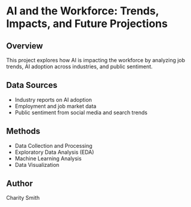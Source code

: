 # AI and the Workforce: Trends, Impacts, and Future Projections

## Overview
This project explores how AI is impacting the workforce by analyzing job trends, AI adoption across industries, and public sentiment.

## Data Sources
- Industry reports on AI adoption
- Employment and job market data
- Public sentiment from social media and search trends

## Methods
- Data Collection and Processing
- Exploratory Data Analysis (EDA)
- Machine Learning Analysis
- Data Visualization

## Author
Charity Smith
